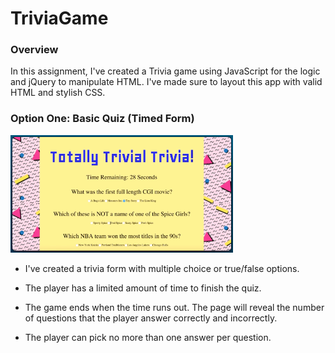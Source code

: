 # TriviaGame

### Overview

In this assignment, I've created a Trivia game using JavaScript for the logic and jQuery to manipulate HTML. I've made sure to layout this app with valid HTML and stylish CSS.

### Option One: Basic Quiz (Timed Form)

![Basic](assets/images/1-basic.jpg)

* I've created a trivia form with multiple choice or true/false options.

* The player has a limited amount of time to finish the quiz. 

* The game ends when the time runs out. The page will reveal the number of questions that the player answer correctly and incorrectly.

* The player can pick no more than one answer per question.
